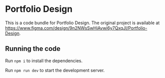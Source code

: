 
  # Portfolio Design

  This is a code bundle for Portfolio Design. The original project is available at https://www.figma.com/design/9n2NWsSwHiAvwi6y7QxqJI/Portfolio-Design.

  ## Running the code

  Run `npm i` to install the dependencies.

  Run `npm run dev` to start the development server.